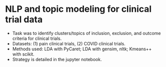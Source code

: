 # NLP and topic modeling for clinical trial data
- Task was to identify clusters/topics of inclusion, exclusion, and outcome criteria for clinical trials.
- Datasets: (1) pain clinical trials, (2) COVID clinical trials.
- Methods used: LDA with PyCaret; LDA with gensim, nltk; Kmeans++ with scikit.
- Strategy is detailed in the jupyter notebook.

